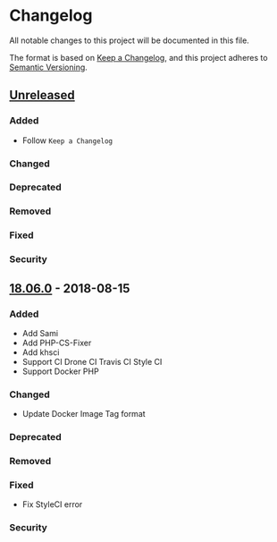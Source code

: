 # Changelog
All notable changes to this project will be documented in this file.

The format is based on [Keep a Changelog](https://keepachangelog.com/en/1.0.0/),
and this project adheres to [Semantic Versioning](https://semver.org/spec/v2.0.0.html).

## [Unreleased]
### Added
- Follow `Keep a Changelog`

### Changed

### Deprecated

### Removed

### Fixed

### Security


## [18.06.0] - 2018-08-15
### Added
- Add Sami
- Add PHP-CS-Fixer
- Add khsci
- Support CI Drone CI Travis CI Style CI
- Support Docker PHP

### Changed
- Update Docker Image Tag format

### Deprecated

### Removed

### Fixed
- Fix StyleCI error

### Security

[Unreleased]: https://github.com/olivierlacan/keep-a-changelog/compare/18.06.0...HEAD
[18.06.0]: https://github.com/khs1994-docker/php-demo/tree/18.06.0
